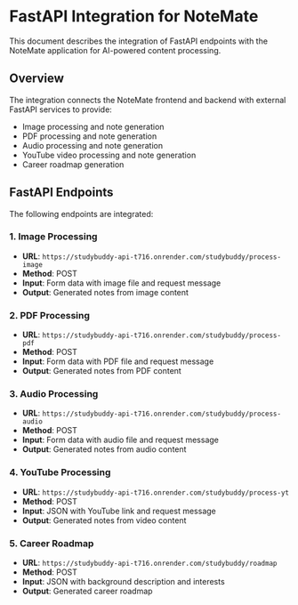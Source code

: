 # FastAPI Integration for NoteMate

This document describes the integration of FastAPI endpoints with the NoteMate application for AI-powered content processing.

## Overview

The integration connects the NoteMate frontend and backend with external FastAPI services to provide:
- Image processing and note generation
- PDF processing and note generation  
- Audio processing and note generation
- YouTube video processing and note generation
- Career roadmap generation

## FastAPI Endpoints

The following endpoints are integrated:

### 1. Image Processing
- **URL**: `https://studybuddy-api-t716.onrender.com/studybuddy/process-image`
- **Method**: POST
- **Input**: Form data with image file and request message
- **Output**: Generated notes from image content

### 2. PDF Processing
- **URL**: `https://studybuddy-api-t716.onrender.com/studybuddy/process-pdf`
- **Method**: POST
- **Input**: Form data with PDF file and request message
- **Output**: Generated notes from PDF content

### 3. Audio Processing
- **URL**: `https://studybuddy-api-t716.onrender.com/studybuddy/process-audio`
- **Method**: POST
- **Input**: Form data with audio file and request message
- **Output**: Generated notes from audio content

### 4. YouTube Processing
- **URL**: `https://studybuddy-api-t716.onrender.com/studybuddy/process-yt`
- **Method**: POST
- **Input**: JSON with YouTube link and request message
- **Output**: Generated notes from video content

### 5. Career Roadmap
- **URL**: `https://studybuddy-api-t716.onrender.com/studybuddy/roadmap`
- **Method**: POST
- **Input**: JSON with background description and interests
- **Output**: Generated career roadmap